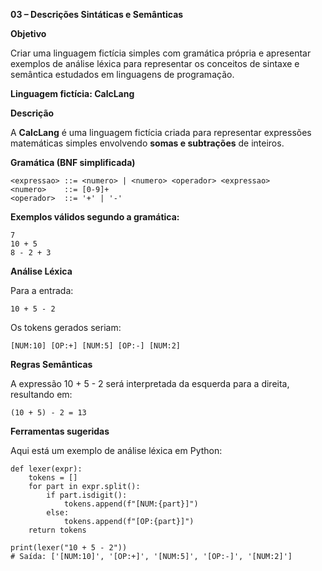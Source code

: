 **03 – Descrições Sintáticas e Semânticas**

**Objetivo**

Criar uma linguagem fictícia simples com gramática própria e apresentar exemplos de análise léxica para representar os conceitos de sintaxe e semântica estudados em linguagens de programação.


**Linguagem fictícia: **CalcLang****

**Descrição**

A **CalcLang** é uma linguagem fictícia criada para representar expressões matemáticas simples envolvendo **somas e subtrações** de inteiros.


**Gramática (BNF simplificada)**

```bnf
<expressao> ::= <numero> | <numero> <operador> <expressao>
<numero>    ::= [0-9]+
<operador>  ::= '+' | '-'
```

**Exemplos válidos segundo a gramática:**
```
7
10 + 5
8 - 2 + 3
```

**Análise Léxica**

Para a entrada:

```
10 + 5 - 2
```

Os tokens gerados seriam:

```
[NUM:10] [OP:+] [NUM:5] [OP:-] [NUM:2]
```

**Regras Semânticas**

A expressão 10 + 5 - 2 será interpretada da esquerda para a direita, resultando em:

```
(10 + 5) - 2 = 13
```

**Ferramentas sugeridas**

Aqui está um exemplo de análise léxica em Python:
```
def lexer(expr):
    tokens = []
    for part in expr.split():
        if part.isdigit():
            tokens.append(f"[NUM:{part}]")
        else:
            tokens.append(f"[OP:{part}]")
    return tokens

print(lexer("10 + 5 - 2"))
# Saída: ['[NUM:10]', '[OP:+]', '[NUM:5]', '[OP:-]', '[NUM:2]']
```
